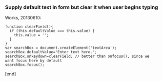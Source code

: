 ### Supply default text in form but clear it when user begins typing

Works, 20130610:

    function clearField(){
      if (this.defaultValue === this.value) {
        this.value = '';
      }
    }
    var searchBox = document.createElement('textArea');
    searchBox.defaultValue='Enter text here.';
    searchBox.onkeydown=clearField; // better than onfocus(), since we want focus here by default
    searchBox.focus();

[end]
